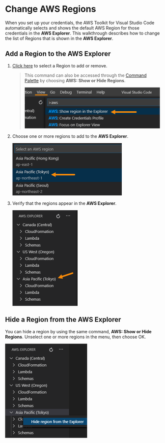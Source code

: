 # Change AWS Regions

When you set up your credentials, the AWS Toolkit for Visual Studio Code automatically selects and shows the default AWS Region for those credentials in the **AWS Explorer**\. This walkthrough describes how to change the list of Regions that is shown in the **AWS Explorer**\.

## Add a Region to the AWS Explorer

1. [Click here](command:aws.toolkit.showRegion) to select a Region to add or remove.

    > This command can also be accessed through the [Command Palette](https://docs.aws.amazon.com/toolkit-for-vscode/latest/userguide/toolkit-navigation.html#command-locations) by choosing **AWS: Show or Hide Regions**\.
    >
    > ![AWS Toolkit Command Palette showing Regions.](./images/aws-toolkit-show-regions.png)

2. Choose one or more regions to add to the **AWS Explorer**\.

    ![AWS Regions menu.](./images/aws-toolkit-select-region.png)

3. Verify that the regions appear in the **AWS Explorer**\.

    ![AWS Explorer Regions list.](./images/aws-toolkit-region-added.png)

## Hide a Region from the AWS Explorer

You can hide a region by using the same command, **AWS: Show or Hide Regions**\. Unselect one or more regions in the menu, then choose OK.

![AWS ALL Regions menu.](./images/aws-toolkit-region-context-menu.png)
